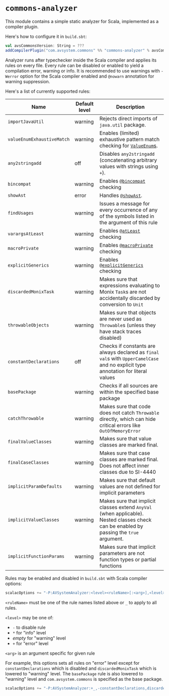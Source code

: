 # `commons-analyzer`

This module contains a simple static analyzer for Scala, implemented as a compiler plugin.

Here's how to configure it in `build.sbt`:

```scala
val avsCommonsVersion: String = ???
addCompilerPlugin("com.avsystem.commons" %% "commons-analyzer" % avsCommonsVersion)
```

Analyzer runs after typechecker inside the Scala compiler and applies its rules on every file.
Every rule can be disabled or enabled to yield a compilation error, warning or info.
It is recommended to use warnings with `-Werror` option for the Scala compiler enabled
and `@nowarn` annotation for warning suppression.

Here's a list of currently supported rules:

| Name                       | Default level | Description                                                                                                                                                                                          |
|----------------------------|---------------|------------------------------------------------------------------------------------------------------------------------------------------------------------------------------------------------------|
| `importJavaUtil`           | warning       | Rejects direct imports of `java.util` package.                                                                                                                                                       |
| `valueEnumExhaustiveMatch` | warning       | Enables (limited) exhaustive pattern match checking for [`ValueEnum`s](https://github.com/AVSystem/scala-commons/blob/master/commons-core/src/main/scala/com/avsystem/commons/misc/ValueEnum.scala). |
| `any2stringadd`            | off           | Disables `any2stringadd` (concatenating arbitrary values with strings using `+`).                                                                                                                    |
| `bincompat`                | warning       | Enables [`@bincompat`](https://github.com/AVSystem/scala-commons/blob/master/commons-core/src/main/scala/com/avsystem/commons/annotation/bincompat.scala) checking                                   |
| `showAst`                  | error         | Handles [`@showAst`](https://github.com/AVSystem/scala-commons/blob/master/commons-core/src/main/scala/com/avsystem/commons/annotation/showAst.scala).                                               |
| `findUsages`               | warning       | Issues a message for every occurrence of any of the symbols listed in the argument of this rule                                                                                                      |
| `varargsAtLeast`           | warning       | Enables [`@atLeast`](https://github.com/AVSystem/scala-commons/blob/master/commons-core/src/main/scala/com/avsystem/commons/annotation/atLeast.scala) checking                                       |
| `macroPrivate`             | warning       | Enables [`@macroPrivate`](https://github.com/AVSystem/scala-commons/blob/master/commons-core/src/main/scala/com/avsystem/commons/annotation/macroPrivate.scala) checking                             |
| `explicitGenerics`         | warning       | Enables [`@explicitGenerics`](https://github.com/AVSystem/scala-commons/blob/master/commons-core/src/main/scala/com/avsystem/commons/annotation/explicitGenerics.scala) checking                     |
| `discardedMonixTask`       | warning       | Makes sure that expressions evaluating to Monix `Task`s are not accidentally discarded by conversion to `Unit`                                                                                       |
| `throwableObjects`         | warning       | Makes sure that objects are never used as `Throwable`s (unless they have stack traces disabled)                                                                                                      |
| `constantDeclarations`     | off           | Checks if constants are always declared as `final val`s with `UpperCamelCase` and no explicit type annotation for literal values                                                                     |
| `basePackage`              | warning       | Checks if all sources are within the specified base package                                                                                                                                          |
| `catchThrowable`           | warning       | Makes sure that code does not catch `Throwable` directly, which can hide critical errors like `OutOfMemoryError`                                                                                     |
| `finalValueClasses`        | warning       | Makes sure that value classes are marked final.                                                                                                                                                      |
| `finalCaseClasses`         | warning       | Makes sure that case classes are marked final. Does not affect inner classes due to SI-4440                                                                                                          |
| `implicitParamDefaults`    | warning       | Makes sure that default values are not defined for implicit parameters                                                                                                                               |
| `implicitValueClasses`     | warning       | Makes sure that implicit classes extend `AnyVal` (when applicable). Nested classes check can be enabled by passing the `true` argument.                                                              |
| `implicitFunctionParams`   | warning       | Makes sure that implicit parameters are not function types or partial functions                                                                                                                      |

Rules may be enabled and disabled in `build.sbt` with Scala compiler options:

```scala
scalacOptions += "-P:AVSystemAnalyzer:<level><ruleName>[:<arg>],<level><ruleName>[:<arg>],..."
```

`<ruleName>` must be one of the rule names listed above or `_` to apply to all rules.

`<level>` may be one of:

* `-` to disable rule
* `*` for "info" level
* _empty_ for "warning" level
* `+` for "error" level

`<arg>` is an argument specific for given rule

For example, this options sets all rules on "error" level except for `constantDeclarations` which is disabled
and `discardedMonixTask` which is lowered to "warning" level. The `basePackage` rule is also lowered to "warning" level
and `com.avsystem.commons` is specified as the base package.

```scala
scalacOptions += "-P:AVSystemAnalyzer:+_,-constantDeclarations,discardedMonixTask,basePackage:com.avsystem.commons
```
